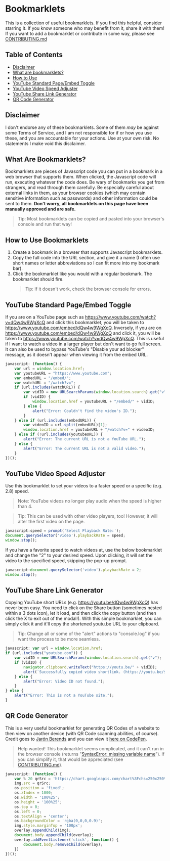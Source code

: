 # Bookmarklets
This is a collection of useful bookmarklets. If you find this helpful, consider starring it. If you know someone who may benefit from it, share it with them! If you want to add a bookmarklet or contribute in some way, please see [CONTRIBUTING.md](CONTRIBUTING.md)
## Table of Contents
  - [Disclaimer](#disclaimer)
  - [What are bookmarklets?](#what-are-bookmarklets)
  - [How to Use](#how-to-use-bookmarklets)
  - [YouTube Standard Page/Embed Toggle](#youtube-standard-pageembed-toggle)
  - [YouTube Video Speed Adjuster](#youtube-video-speed-adjuster)
  - [YouTube Share Link Generator](#youtube-share-link-generator)
  - [QR Code Generator](#qr-code-generator)
## Disclaimer
I don't endorse any of these bookmarklets. Some of them *may* be against some Terms of Service, and I am not responsible for if or how you use these, and you are accountable for your actions. Use at your own risk. No statements I make void this disclaimer.
## What Are Bookmarklets?
Bookmarklets are pieces of Javascript code you can put in a bookmark in a web browser that supports them. When clicked, the Javascript code will run, executing whatever the code does. Be wary of bookmarks you get from strangers, and read through them carefully. Be especially careful about external links in them, as your browser cookies (which may contain sensitive information such as passwords) and other information could be sent to them. **Don't worry, all bookmarklets on this page have been manually approved and are safe.**
> Tip: Most bookmarklets can be copied and pasted into your browser's console and run that way!
## How to Use Bookmarklets
1. Create a bookmark in a browser that supports Javascript bookmarklets.
2. Copy the full code into the URL section, and give it a name (I often use short names or letter abbreviations so I can fit more into my bookmark bar).
3. Click the bookmarklet like you would with a regular bookmark. The bookmarklet should fire.
   > Tip: If it doesn't work, check the browser console for errors.
## YouTube Standard Page/Embed Toggle
If you are on a YouTube page such as https://www.youtube.com/watch?v=dQw4w9WgXcQ and click this bookmarklet, you will be taken to https://www.youtube.com/embed/dQw4w9WgXcQ. Inversely, if you are on https://www.youtube.com/embed/dQw4w9WgXcQ and click it, you will be taken to https://www.youtube.com/watch?v=dQw4w9WgXcQ. This is useful if I want to watch a video in a larger player but don't want to go full screen. It can also be used to bypass YouTube's "Disable your ad blocker" message, as it doesn't appear when viewing it from the embed URL.
```javascript
javascript: (function() {
	var url = window.location.href;
	var youtubeURL = "https://www.youtube.com";
	var embedURL = "/embed/";
	var watchURL = "/watch?v=";
	if (url.includes(watchURL)) {
		var vidID = new URLSearchParams(window.location.search).get("v");
		if (vidID) {
			window.location.href = youtubeURL + "/embed/" + vidID;
		} else {
			alert("Error: Couldn't find the video's ID.");
		}
	} else if (url.includes(embedURL)) {
		var videoID = url.split(embedURL)[1];
		window.location.href = youtubeURL + "/watch?v=" + videoID;
	} else if (!url.includes(youtubeURL)) {
		alert("Error: The current URL is not a YouTube URL.");
	} else {
		alert("Error: The current URL is not a valid video.");
	}
})();
```
## YouTube Video Speed Adjuster
Use this bookmarklet to set your videos to a faster speed or a specific (e.g. 2.8) speed.
> Note: YouTube videos no longer play audio when the speed is higher than 4.

> Tip: This can be used with other video players, too! However, it will alter the first video on the page.
```javascript
javascript:speed = prompt('Select Playback Rate:');
document.querySelector('video').playbackRate = speed;
window.stop();
```
If you have a favorite speed to watch videos at, use the below bookmarklet and change the "2" to your desired speed. Upon clicking, it will set the video to the specified speed, skipping the pop-up prompt.
```javascript
javascript:document.querySelector('video').playbackRate = 2;
window.stop();
```
## YouTube Share Link Generator
Copying YouTube short URLs (e.g. https://youtu.be/dQw4w9WgXcQ) has never been easy. You need to click on the Share button (sometimes nested within a 3 dots icon), let it load, and then click the copy button (and then click the X to exit out of the modal!). With this simple bookmarklet, you can simply click it and it'll copy the shortened youtu.be URL to your clipboard. 
> Tip: Change all or some of the "alert" actions to "console.log" if you want the process to be more seamless.
```javascript
javascript: var url = window.location.href;
if (url.includes("youtube.com")) {
	var vidID = new URLSearchParams(window.location.search).get("v");
	if (vidID) {
		navigator.clipboard.writeText("https://youtu.be/" + vidID);
		alert(`Successfully copied video shortlink. (https://youtu.be/${vidID})`);
	} else {
		alert("Error: Video ID not found.");
	}
} else {
	alert("Error: This is not a YouTube site.");
}
```
## QR Code Generator
This is a very useful bookmarklet for generating QR Codes of a website to then view on another device (with QR Code scanning abilities, of course). Credit goes to [Jarón Berends](https://codepen.io/jaronbarends) and you can view it [here on CodePen](https://codepen.io/jaronbarends/pen/nMpOZp).
> Help wanted! This bookmarklet seems complicated, and it can't run in the browser console (returns "[SyntaxError: missing variable name](https://developer.mozilla.org/en-US/docs/Web/JavaScript/Reference/Errors/No_variable_name)"). If you can simplify it, that would be appreciated (see [CONTRIBUTING.md](CONTRIBUTING.md)).
```javascript
javascript: (function() {
	var % 20 qrSrc = 'https://chart.googleapis.com/chart%3Fchs=250x250%26cht=qr%26chl=' + encodeURIComponent(document.location.href), overlay = document.createElement('div'), os = overlay.style, img = document.createElement('img');
	img.src = qrSrc;
	os.position = 'fixed';
	os.zIndex = 1000;
	os.width = '100%25';
	os.height = '100%25';
	os.top = 0;
	os.left = 0;
	os.textAlign = 'center';
	os.backgroundColor = 'rgba(0,0,0,0.9)';
	img.style.marginTop = '100px';
	overlay.appendChild(img);
	document.body.appendChild(overlay);
	overlay.addEventListener('click', function() {
		document.body.removeChild(overlay);
	})
})();
```
